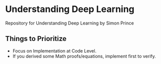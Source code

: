 # Understanding Deep Learning
Repository for Understanding Deep Learning by Simon Prince

## Things to Prioritize
- Focus on Implementation at Code Level.
- If you derived some Math proofs/equations, implement first to verify. 
